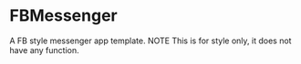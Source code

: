 # FBMessenger
A FB style messenger app template.
NOTE This is for style only, it does not have any function.
